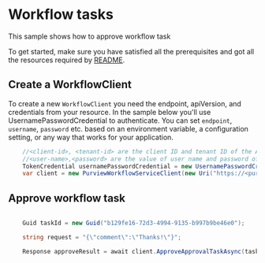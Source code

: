 # Workflow tasks

This sample shows how to approve workflow task

To get started, make sure you have satisfied all the prerequisites and got all the resources required by [README][README].

## Create a WorkflowClient

To create a new `WorkflowClient` you need the endpoint, apiVersion, and credentials from your resource. In the sample below you'll use UsernamePasswordCredential to authenticate.
You can set `endpoint`, `username`, `password` etc. based on an environment variable, a configuration setting, or any way that works for your application.

```C# Snippet:Azure_Analytics_Purview_Workflows_CreatePurviewWorkflowClient
    //<client-id>, <tenant-id> are the client ID and tenant ID of the AAD application.
    //<user-name>,<password> are the value of user name and password of an AAD user.
    TokenCredential usernamePasswordCredential = new UsernamePasswordCredential(<client-id>, <tenant-id>, <user-name>,<password>, null);
    var client = new PurviewWorkflowServiceClient(new Uri("https://<purview-account-name>.purview.azure.com"), usernamePasswordCredential)
```


## Approve workflow task

```C# Snippet:Azure_Analytics_Purview_Workflows_ApproveWorkflowTask

    Guid taskId = new Guid("b129fe16-72d3-4994-9135-b997b9be46e0");

    string request = "{\"comment\":\"Thanks!\"}";

    Response approveResult = await client.ApproveApprovalTaskAsync(taskId, RequestContent.Create(request));

```

[README]: https://github.com/Azure/azure-sdk-for-net/sdk/purview/Azure.Analytics.Purview.Workflows/README.md
